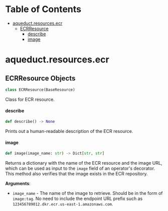 # Table of Contents

* [aqueduct.resources.ecr](#aqueduct.resources.ecr)
  * [ECRResource](#aqueduct.resources.ecr.ECRResource)
    * [describe](#aqueduct.resources.ecr.ECRResource.describe)
    * [image](#aqueduct.resources.ecr.ECRResource.image)

<a id="aqueduct.resources.ecr"></a>

# aqueduct.resources.ecr

<a id="aqueduct.resources.ecr.ECRResource"></a>

## ECRResource Objects

```python
class ECRResource(BaseResource)
```

Class for ECR resource.

<a id="aqueduct.resources.ecr.ECRResource.describe"></a>

#### describe

```python
def describe() -> None
```

Prints out a human-readable description of the ECR resource.

<a id="aqueduct.resources.ecr.ECRResource.image"></a>

#### image

```python
def image(image_name: str) -> Dict[str, str]
```

Returns a dictionary with the name of the ECR resource and the image URL, which can be
used as input to the `image` field of an operator's decorator. This method also verifies
that the image exists in the ECR repository.

**Arguments**:

- `image_name` - The name of the image to retrieve. Should be in the form of `image:tag`.
  No need to include the endpoint URL prefix such as `123456789012.dkr.ecr.us-east-1.amazonaws.com`.

